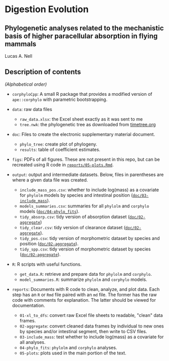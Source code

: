 Digestion Evolution
========

Phylogenetic analyses related to the mechanistic basis of higher paracellular absorption in flying mammals
-------

Lucas A. Nell



## Description of contents

*(Alphabetical order)*

* `corphyloCpp`: A small R package that provides a modified version of `ape::corphylo`
  with parametric bootstrapping.

* `data`: raw data files
    - `raw_data.xlsx`: the Excel sheet exactly as it was sent to me
    - `tree.nwk`: the phylogenetic tree as downloaded from
      [timetree.org](http://timetree.org/)

* `doc`: Files to create the electronic supplementary material document.
    - `phylo_tree`: create plot of phylogeny.
    - `results`: table of coefficient estimates.


* `figs`: PDFs of all figures. These are not present in this repo, but can be
  recreated using R code in [`reports/05-plots.Rmd`](reports/05-plots.Rmd).

* `output`: output and intermediate datasets. Below, files in parentheses are where
  a given data file was created.
    - `include_mass_pos.csv`: whether to include log(mass) as a covariate for `phylolm`
      models by species and intestinal position
      ([`doc/03-include_mass`](doc/03-include_mass.md)).
    - `models_summaries.csv`: summaries for all `phylolm` and `corphylo` models
      ([`doc/04-phylo_fits`](doc/04-phylo_fits.md)).
    - `tidy_absorp.csv`: tidy version of absorption dataset
      ([`doc/02-aggregate`](doc/02-aggregate.md))
    - `tidy_clear.csv`: tidy version of clearance dataset 
      ([`doc/02-aggregate`](doc/02-aggregate.md)).
    - `tidy_pos.csv`: tidy version of morphometric dataset by species and position
      ([`doc/02-aggregate`](doc/02-aggregate.md)).
    - `tidy_spp.csv`: tidy version of morphometric dataset by species
      ([`doc/02-aggregate`](doc/02-aggregate.md)).

* `R`: R scripts with useful functions.
    - `get_data.R`: retrieve and prepare data for `phylolm` and `corphylo`.
    - `model_summaries.R`: summarize `phylolm` and `corphylo` models.

* `reports`: Documents with R code to clean, analyze, and plot data.
  Each step has an `R` or `Rmd` file paired with an `md` file.
  The former has the raw code with comments for explanation.
  The latter should be viewed for documentation.
    - `01-xl_to_dfs`: convert raw Excel file sheets to readable, "clean" data frames.
    - `02-aggregate`: convert cleaned data frames by individual to new ones by species
      and/or intestinal segment, then write to CSV files.
    - `03-include_mass`: test whether to include log(mass) as a covariate for all 
      analyses.
    - `04-phylo_fits`: `phylolm` and `corphylo` analyses.
    - `05-plots`: plots used in the main portion of the text.

